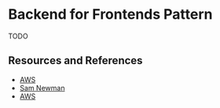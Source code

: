 # Backend for Frontends Pattern

TODO

## Resources and References

- [AWS](https://aws.amazon.com/blogs/mobile/backends-for-frontends-pattern/)
- [Sam Newman](https://samnewman.io/patterns/architectural/bff/)
- [AWS](https://docs.aws.amazon.com/prescriptive-guidance/latest/micro-frontends-aws/api-integration-data-fetching.html)
